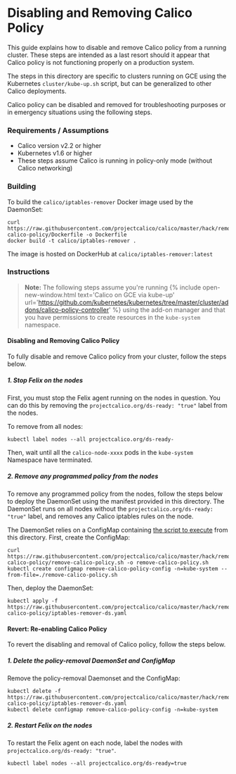 # Disabling and Removing Calico Policy

This guide explains how to disable and remove Calico policy from a running cluster. These steps are intended as a
last resort should it appear that Calico policy is not functioning properly on a production system.

The steps in this directory are specific to clusters running on GCE using the
Kubernetes `cluster/kube-up.sh` script, but can be generalized to other Calico deployments.

Calico policy can be disabled and removed for troubleshooting purposes or in emergency situations using the following steps.

### Requirements / Assumptions

- Calico version v2.2 or higher
- Kubernetes v1.6 or higher
- These steps assume Calico is running in policy-only mode (without Calico networking)

### Building

To build the `calico/iptables-remover` Docker image used by the DaemonSet:

```
curl https://raw.githubusercontent.com/projectcalico/calico/master/hack/remove-calico-policy/Dockerfile -o Dockerfile
docker build -t calico/iptables-remover .
```

The image is hosted on DockerHub at `calico/iptables-remover:latest`

### Instructions

> **Note:** The following steps assume you're running {% include open-new-window.html text='Calico on GCE via kube-up' url='https://github.com/kubernetes/kubernetes/tree/master/cluster/addons/calico-policy-controller' %}
using the add-on manager and that you have permissions to create resources in the `kube-system` namespace.

#### Disabling and Removing Calico Policy

To fully disable and remove Calico policy from your cluster, follow the steps below.

##### 1. Stop Felix on the nodes

First, you must stop the Felix agent running on the nodes in question. You can do this by removing the
`projectcalico.org/ds-ready: "true"` label from the nodes.

To remove from all nodes:

```
kubectl label nodes --all projectcalico.org/ds-ready-
```

Then, wait until all the `calico-node-xxxx` pods in the `kube-system` Namespace have terminated.

##### 2. Remove any programmed policy from the nodes

To remove any programmed policy from the nodes, follow the steps below to deploy the DaemonSet using the manifest
provided in this directory. The DaemonSet runs on all nodes without the
`projectcalico.org/ds-ready: "true"` label, and removes any Calico iptables rules on the node.

The DaemonSet relies on a ConfigMap containing [the script to execute](remove-calico-policy.sh) from this
directory. First, create the ConfigMap:

```
curl https://raw.githubusercontent.com/projectcalico/calico/master/hack/remove-calico-policy/remove-calico-policy.sh -o remove-calico-policy.sh
kubectl create configmap remove-calico-policy-config -n=kube-system --from-file=./remove-calico-policy.sh
```

Then, deploy the DaemonSet:

```
kubectl apply -f https://raw.githubusercontent.com/projectcalico/calico/master/hack/remove-calico-policy/iptables-remover-ds.yaml
```

#### Revert: Re-enabling Calico Policy

To revert the disabling and removal of Calico policy, follow the steps below.

##### 1. Delete the policy-removal DaemonSet and ConfigMap

Remove the policy-removal Daemonset and the ConfigMap:

```
kubectl delete -f https://raw.githubusercontent.com/projectcalico/calico/master/hack/remove-calico-policy/iptables-remover-ds.yaml
kubectl delete configmap remove-calico-policy-config -n=kube-system
```

##### 2. Restart Felix on the nodes

To restart the Felix agent on each node, label the nodes with 
`projectcalico.org/ds-ready: "true"`.

```
kubectl label nodes --all projectcalico.org/ds-ready=true
```

